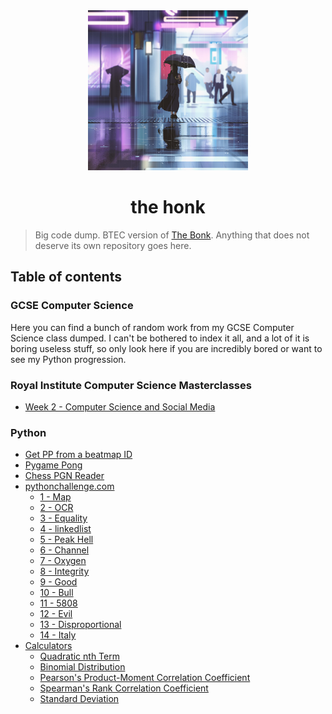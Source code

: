 <!--suppress HtmlDeprecatedAttribute -->
<div align="center">
    <img height="256" src="https://raw.githubusercontent.com/newtykins/the-honk/main/readme.png" alt="">
    <h1>the honk</h1>
</div>

> Big code dump. BTEC version of [The Bonk](https://github.com/GD-NTB/the-bonk). Anything that does not deserve its own repository goes here.

## Table of contents

### GCSE Computer Science

Here you can find a bunch of random work from my GCSE Computer Science class dumped. I can't be bothered to index it all, and a lot of it is boring useless stuff, so only look here if you are incredibly bored or want to see my Python progression.

### Royal Institute Computer Science Masterclasses

- [Week 2 - Computer Science and Social Media](royal%20institute%20computer%20science%20masterclasses/computer%20science%20and%20social%20media)

### Python

- [Get PP from a beatmap ID](python/pp%20from%20beatmap%20id)
- [Pygame Pong](python/pygame%20pong)
- [Chess PGN Reader](python/chess%20pgn%20reader)
- [pythonchallenge.com](python/pythonchallenge.com)
    - [1 - Map](python/pythonchallenge.com/1%20-%20Map.py)
    - [2 - OCR](python/pythonchallenge.com/2%20-%20OCR.py)
    - [3 - Equality](python/pythonchallenge.com/3%20-%20Equality.py)
    - [4 - linkedlist](python/pythonchallenge.com/4%20-%20linkedlist.py)
    - [5 - Peak Hell](python/pythonchallenge.com/5%20-%20Peak%20Hell.py)
    - [6 - Channel](python/pythonchallenge.com/6%20-%20Channel.py)
    - [7 - Oxygen](python/pythonchallenge.com/7%20-%20Oxygen.py)
    - [8 - Integrity](python/pythonchallenge.com/8%20-%20Integrity.py)
    - [9 - Good](python/pythonchallenge.com/9%20-%20Good.py)
    - [10 - Bull](python/pythonchallenge.com/10%20-%20Bull.py)
    - [11 - 5808](python/pythonchallenge.com/11%20-%205808.py)
    - [12 - Evil](python/pythonchallenge.com/12%20-%20Evil.py)
    - [13 - Disproportional](python/pythonchallenge.com/13%20-%20Disproportional.py)
    - [14 - Italy](python/pythonchallenge.com/14%20-%20Italy.py)
- [Calculators](python/calculators)
    - [Quadratic nth Term](python/calculators/quadratic%20nth%20term.py)
    - [Binomial Distribution](python/calculators/binomial%20distribution.py)
    - [Pearson's Product-Moment Correlation Coefficient](python/calculators/pmcc.py)
    - [Spearman's Rank Correlation Coefficient](python/calculators/srcc.py)
    - [Standard Deviation](python/calculators/stdev.py)
